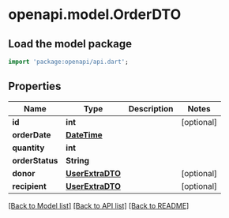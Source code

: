 # openapi.model.OrderDTO

## Load the model package
```dart
import 'package:openapi/api.dart';
```

## Properties
Name | Type | Description | Notes
------------ | ------------- | ------------- | -------------
**id** | **int** |  | [optional] 
**orderDate** | [**DateTime**](DateTime.md) |  | 
**quantity** | **int** |  | 
**orderStatus** | **String** |  | 
**donor** | [**UserExtraDTO**](UserExtraDTO.md) |  | [optional] 
**recipient** | [**UserExtraDTO**](UserExtraDTO.md) |  | [optional] 

[[Back to Model list]](../README.md#documentation-for-models) [[Back to API list]](../README.md#documentation-for-api-endpoints) [[Back to README]](../README.md)


